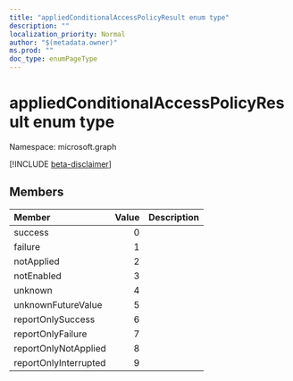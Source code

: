 ```yaml
---
title: "appliedConditionalAccessPolicyResult enum type"
description: ""
localization_priority: Normal
author: "$(metadata.owner)"
ms.prod: ""
doc_type: enumPageType
---
```


# appliedConditionalAccessPolicyResult enum type

Namespace: microsoft.graph

[!INCLUDE [beta-disclaimer](../../includes/beta-disclaimer.md)]

## Members

| Member                | Value | Description |
| :-------------------- | ----: | :---------- |
| success               | 0     |             |
| failure               | 1     |             |
| notApplied            | 2     |             |
| notEnabled            | 3     |             |
| unknown               | 4     |             |
| unknownFutureValue    | 5     |             |
| reportOnlySuccess     | 6     |             |
| reportOnlyFailure     | 7     |             |
| reportOnlyNotApplied  | 8     |             |
| reportOnlyInterrupted | 9     |             |